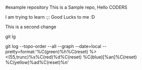 #example repository
This is a Sample repo, Hello CODERS

I am trying to learn :;: Good Lucks to me :D


This is a second change



 git lg

 
git log --topo-order --all --graph --date=local --pretty=format:'%C(green)%h%C(reset) %><(55,trunc)%s%C(red)%d%C(reset) %C(blue)[%an]%C(reset) %C(yellow)%ad%C(reset)%n'

